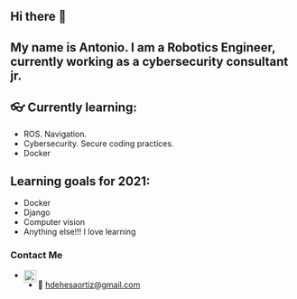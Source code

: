 ## Hi there 👋
## My name is Antonio. I am a Robotics Engineer, currently working as a cybersecurity consultant jr.
## 👓 Currently learning: 
* ROS. Navigation.
* Cybersecurity. Secure coding practices. 
* Docker

## Learning goals for 2021: 
* Docker
* Django
* Computer vision
* Anything else!!! I love learning

### Contact Me
* [<img align="left" alt="codeSTACKr | LinkedIn" width="22px" src="https://cdn.jsdelivr.net/npm/simple-icons@v3/icons/linkedin.svg" />][linkedin]
* 📧 hdehesaortiz@gmail.com


<!--### Languages and Tools:
* ![Python][Pylogo]
* ![Java][Jalogo]
* ![ROS][ROSlogo]
* ![Terminal][Terlogo]
* ![Git][Gitlogo]
* ![Github][GHlogo]
-->

<!--
**AntonioDehesa/AntonioDehesa** is a ✨ _special_ ✨ repository because its `README.md` (this file) appears on your GitHub profile.

Here are some ideas to get you started:

- 🔭 I’m currently working on ...
- 🌱 I’m currently learning ...
- 👯 I’m looking to collaborate on ...
- 🤔 I’m looking for help with ...
- 💬 Ask me about ...
- 📫 How to reach me: ...
- ⚡ Fun fact: ...
-->

[linkedin]: https://www.linkedin.com/in/heriberto-antonio-dehesa-ortiz-847995153/
[Gitlogo]: https://github.com/AntonioDehesa/AntonioDehesa/blob/main/Images/git.png
[GHlogo]: https://github.com/AntonioDehesa/AntonioDehesa/blob/main/Images/github.png
[Pylogo]: https://github.com/AntonioDehesa/AntonioDehesa/blob/main/Images/Python.png
[Jalogo]: https://github.com/AntonioDehesa/AntonioDehesa/blob/main/Images/Java.png
[Terlogo]: https://github.com/AntonioDehesa/AntonioDehesa/blob/main/Images/Terminal.png
[ROSlogo]: https://github.com/AntonioDehesa/AntonioDehesa/blob/main/Images/ROS.png